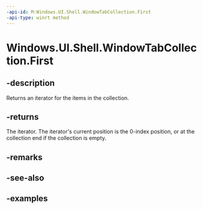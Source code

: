 ```yaml
---
-api-id: M:Windows.UI.Shell.WindowTabCollection.First
-api-type: winrt method
---
```


# Windows.UI.Shell.WindowTabCollection.First

<!--
public Windows.Foundation.Collections.IIterator<Windows.UI.Shell.WindowTab> First ();
-->

## -description

Returns an iterator for the items in the collection.

## -returns

The iterator. The iterator's current position is the 0-index position, or at the collection end if the collection is empty.

## -remarks

## -see-also

## -examples
